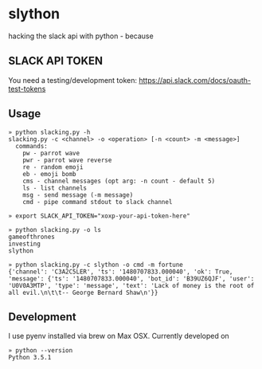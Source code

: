 # slython
hacking the slack api with python - because

## SLACK API TOKEN
You need a testing/development token: https://api.slack.com/docs/oauth-test-tokens

## Usage
```
» python slacking.py -h
slacking.py -c <channel> -o <operation> [-n <count> -m <message>]
  commands:
    pw - parrot wave
    pwr - parrot wave reverse
    re - random emoji
    eb - emoji bomb
    cms - channel messages (opt arg: -n count - default 5)
    ls - list channels
    msg - send message (-m message)
    cmd - pipe command stdout to slack channel

» export SLACK_API_TOKEN="xoxp-your-api-token-here"

» python slacking.py -o ls
gameofthrones
investing
slython

» python slacking.py -c slython -o cmd -m fortune
{'channel': 'C3A2C5LER', 'ts': '1480707833.000040', 'ok': True, 'message': {'ts': '1480707833.000040', 'bot_id': 'B39UZ6QJF', 'user': 'U0V0A3MTP', 'type': 'message', 'text': 'Lack of money is the root of all evil.\n\t\t-- George Bernard Shaw\n'}}
```

## Development
I use pyenv installed via brew on Max OSX.
Currently developed on
```
» python --version
Python 3.5.1
```

